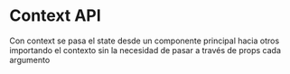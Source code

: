 # Context API

Con context se pasa el state desde un componente principal hacia otros importando el contexto sin la necesidad de pasar a través de props cada argumento